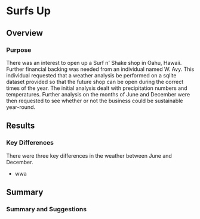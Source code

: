 # Surfs Up
## Overview
### Purpose
There was an interest to open up a Surf n' Shake shop in Oahu, Hawaii. Further financial backing was needed from an individual named W. Avy. This individual requested that a weather analysis be performed on a sqlite dataset provided so that the future shop can be open during the correct times of the year. The initial analysis dealt with precipitation numbers and temperatures. Further analysis on the months of June and December were then requested to see whether or not the business could be sustainable year-round.  
## Results
### Key Differences
There were three key differences in the weather between June and December. 
* wwa
## Summary
### Summary and Suggestions
